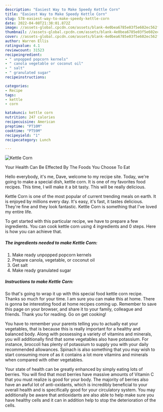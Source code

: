 ```yaml
---
description: "Easiest Way to Make Speedy Kettle Corn"
title: "Easiest Way to Make Speedy Kettle Corn"
slug: 578-easiest-way-to-make-speedy-kettle-corn
date: 2022-04-08T21:38:01.872Z
image: //assets-global.cpcdn.com/assets/blank-4e0bea6785e03f5e602ec562f230caae08da540cada707380b4fe1bbebba43da.png
thumbnail: //assets-global.cpcdn.com/assets/blank-4e0bea6785e03f5e602ec562f230caae08da540cada707380b4fe1bbebba43da.png
cover: //assets-global.cpcdn.com/assets/blank-4e0bea6785e03f5e602ec562f230caae08da540cada707380b4fe1bbebba43da.png
author: Warren Ellis
ratingvalue: 4.1
reviewcount: 31523
recipeingredient:
- " unpopped popcorn kernels"
- " canola vegetable or coconut oil"
- " salt"
- " granulated sugar"
recipeinstructions:

categories:
- Recipe
tags:
- kettle
- corn

katakunci: kettle corn 
nutrition: 247 calories
recipecuisine: American
preptime: "PT10M"
cooktime: "PT59M"
recipeyield: "1"
recipecategory: Lunch

---
```



![Kettle Corn](//assets-global.cpcdn.com/assets/blank-4e0bea6785e03f5e602ec562f230caae08da540cada707380b4fe1bbebba43da.png)

Your Health Can Be Effected By The Foods You Choose To Eat

Hello everybody, it's me, Dave, welcome to my recipe site. Today, we're going to make a special dish, kettle corn. It is one of my favorites food recipes. This time, I will make it a bit tasty. This will be really delicious.



Kettle Corn is one of the most popular of current trending meals on earth. It is enjoyed by millions every day. It's easy, it's fast, it tastes delicious. They're fine and they look fantastic. Kettle Corn is something that I've loved my entire life.


To get started with this particular recipe, we have to prepare a few ingredients. You can cook kettle corn using 4 ingredients and 0 steps. Here is how you can achieve that.

<!--inarticleads1-->

##### The ingredients needed to make Kettle Corn:

1. Make ready  unpopped popcorn kernels
1. Prepare  canola, vegetable, or coconut oil
1. Get  salt
1. Make ready  granulated sugar




<!--inarticleads2-->

##### Instructions to make Kettle Corn:





So that's going to wrap it up with this special food kettle corn recipe. Thanks so much for your time. I am sure you can make this at home. There is gonna be interesting food at home recipes coming up. Remember to save this page on your browser, and share it to your family, colleague and friends. Thank you for reading. Go on get cooking!

You have to remember your parents telling you to actually eat your vegetables, that is because this is really important for a healthy and balanced body. Along with possessing a variety of vitamins and minerals, you will additionally find that some vegetables also have potassium. For instance, broccoli has plenty of potassium to supply you with your daily recommended allowances. Spinach is also something that you may wish to start consuming more of as it contains a lot more vitamins and minerals when compared with other vegetables.

Your state of health can be greatly enhanced by simply eating lots of berries. You will find that most berries have massive amounts of Vitamin C that you must realize is good for your body. The majority of berries also have an awful lot of anti-oxidants, which is incredibly beneficial to your overall health and is specifically good for your circulatory system. You may additionally be aware that antioxidants are also able to help make sure you have healthy cells and it can in addition help to stop the deterioration of the cells.
